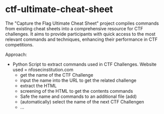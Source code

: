 # ctf-ultimate-cheat-sheet
The "Capture the Flag Ultimate Cheat Sheet" project compiles commands from existing cheat sheets into a comprehensive resource for CTF challenges. It aims to provide participants with quick access to the most relevant commands and techniques, enhancing their performance in CTF competitions.

Approach:
  - Python Script to extract commands used in CTF Challenges. Website used = nfosecinstitution.com
      - get the name of the CTF Challenge
      - input the name into the URL to get the related challenge
      - extract the HTML 
      - screening of the HTML to get the contents commands
      - Safe the name and commands to an additional file (add)
      - (automatically) select the name of the next CTF Challengen
      - ...
